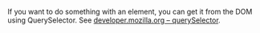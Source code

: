 If you want to do something with an element, you can get it from the DOM using QuerySelector. See [developer.mozilla.org – querySelector](https://developer.mozilla.org/en-US/docs/Web/API/Document/querySelector).
